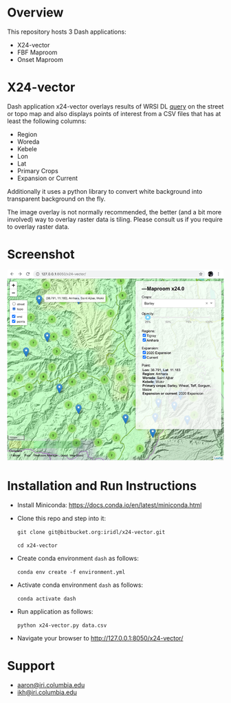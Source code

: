 # Overview

This repository hosts 3 Dash applications:

* X24-vector
* FBF Maproom
* Onset Maproom


# X24-vector

Dash application x24-vector overlays results of WRSI DL [query](http://iridl.ldeo.columbia.edu/home/.remic/.Leap/.WRSI/.Meher/.FinalIcat/Crop/%28Barley%29/VALUE/X/Y/fig-/colors/-fig) on the street or topo map and also displays points of interest from a CSV files that has at least the following columns:

* Region
* Woreda
* Kebele
* Lon
* Lat
* Primary Crops
* Expansion or Current

Additionally it uses a python library to convert white background into transparent background on the fly.

The image overlay is not normally recommended, the better (and a bit more involved) way to overlay raster data is tiling.
Please consult us if you require to overlay raster data.

# Screenshot

![Screenshot](x24.0-vector.png)

# Installation and Run Instructions

* Install Miniconda: https://docs.conda.io/en/latest/miniconda.html

* Clone this repo and step into it:

    `git clone git@bitbucket.org:iridl/x24-vector.git`

    `cd x24-vector`

* Create conda environment `dash` as follows: 

    `conda env create -f environment.yml`

* Activate conda environment `dash` as follows:

    `conda activate dash`

* Run application as follows:

    `python x24-vector.py data.csv`

* Navigate your browser to http://127.0.0.1:8050/x24-vector/


# Support

* aaron@iri.columbia.edu
* ikh@iri.columbia.edu
